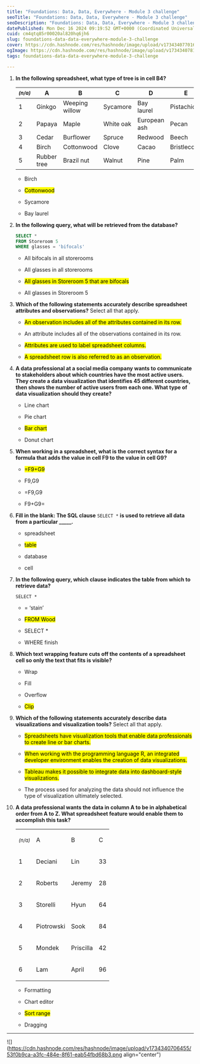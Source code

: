 ```yaml
---
title: "Foundations: Data, Data, Everywhere - Module 3 challenge"
seoTitle: "Foundations: Data, Data, Everywhere - Module 3 challenge"
seoDescription: "Foundations: Data, Data, Everywhere - Module 3 challenge"
datePublished: Mon Dec 16 2024 09:19:52 GMT+0000 (Coordinated Universal Time)
cuid: cm4qtq85r00020al820hq6jh6
slug: foundations-data-data-everywhere-module-3-challenge
cover: https://cdn.hashnode.com/res/hashnode/image/upload/v1734340770169/a49d42cb-34fe-4a80-9dc6-bed1f31b87fb.png
ogImage: https://cdn.hashnode.com/res/hashnode/image/upload/v1734340781301/54911d8c-d0fe-4eb0-a9a1-ea41bb0ce5e2.png
tags: foundations-data-data-everywhere-module-3-challenge

---
```


1. **In the following spreadsheet, what type of tree is in cell B4?**
    
    | *<sup>(n/a)</sup>* | A | B | C | D | E |
    | --- | --- | --- | --- | --- | --- |
    | 1 | Ginkgo | Weeping willow | Sycamore | Bay laurel | Pistachio |
    | 2 | Papaya | Maple | White oak | European ash | Pecan |
    | 3 | Cedar | Burflower | Spruce | Redwood | Beech |
    | 4 | Birch | Cottonwood | Clove | Cacao | Bristlecone |
    | 5 | Rubber tree | Brazil nut | Walnut | Pine | Palm |
    
    * Birch
        
    * <mark>Cottonwood</mark>
        
    * Sycamore
        
    * Bay laurel
        
2. **In the following query, what will be retrieved from the database?**
    
    ```sql
    SELECT *
    FROM Storeroom 5
    WHERE glasses = 'bifocals'
    ```
    
    * All bifocals in all storerooms
        
    * All glasses in all storerooms
        
    * <mark>All glasses in Storeroom 5 that are bifocals</mark>
        
    * All glasses in Storeroom 5
        
3. **Which of the following statements accurately describe spreadsheet attributes and observations?** Select all that apply.
    
    * <mark>An observation includes all of the attributes contained in its row.</mark>
        
    * An attribute includes all of the observations contained in its row.
        
    * <mark>Attributes are used to label spreadsheet columns.</mark>
        
    * <mark>A spreadsheet row is also referred to as an observation.</mark>
        
4. **A data professional at a social media company wants to communicate to stakeholders about which countries have the most active users. They create a data visualization that identifies 45 different countries, then shows the number of active users from each one. What type of data visualization should they create?**
    
    * Line chart
        
    * Pie chart
        
    * <mark>Bar chart</mark>
        
    * Donut chart
        
5. **When working in a spreadsheet, what is the correct syntax for a formula that adds the value in cell F9 to the value in cell G9?**
    
    * <mark>=F9+G9</mark>
        
    * F9,G9
        
    * \=F9,G9
        
    * F9+G9=
        
6. **Fill in the blank: The SQL clause** `SELECT *` **is used to retrieve all data from a particular \_\_\_\_\_.**
    
    * spreadsheet
        
    * <mark>table</mark>
        
    * database
        
    * cell
        
7. **In the following query, which clause indicates the table from which to retrieve data?**
    
    `SELECT *`
    
    * \= ‘stain’
        
    * <mark>FROM Wood</mark>
        
    * SELECT \*
        
    * WHERE finish
        
8. **Which text wrapping feature cuts off the contents of a spreadsheet cell so only the text that fits is visible?**
    
    * Wrap
        
    * Fill
        
    * Overflow
        
    * <mark>Clip</mark>
        
9. **Which of the following statements accurately describe data visualizations and visualization tools?** Select all that apply.
    
    * <mark>Spreadsheets have visualization tools that enable data professionals to create line or bar charts.</mark>
        
    * <mark>When working with the programming language R, an integrated developer environment enables the creation of data visualizations.</mark>
        
    * <mark>Tableau makes it possible to integrate data into dashboard-style visualizations.</mark>
        
    * The process used for analyzing the data should not influence the type of visualization ultimately selected.
        
10. **A data professional wants the data in column A to be in alphabetical order from A to Z. What spreadsheet feature would enable them to accomplish this task?**
    
    <table><tbody><tr><td colspan="1" rowspan="1"><p><em><sup>(n/a)</sup></em></p></td><td colspan="1" rowspan="1"><p>A</p></td><td colspan="1" rowspan="1"><p>B</p></td><td colspan="1" rowspan="1"><p>C</p></td></tr><tr><td colspan="1" rowspan="1"><p>1</p></td><td colspan="1" rowspan="1"><p>Deciani</p></td><td colspan="1" rowspan="1"><p>Lin</p></td><td colspan="1" rowspan="1"><p>33</p></td></tr><tr><td colspan="1" rowspan="1"><p>2</p></td><td colspan="1" rowspan="1"><p>Roberts</p></td><td colspan="1" rowspan="1"><p>Jeremy</p></td><td colspan="1" rowspan="1"><p>28</p></td></tr><tr><td colspan="1" rowspan="1"><p>3</p></td><td colspan="1" rowspan="1"><p>Storelli</p></td><td colspan="1" rowspan="1"><p>Hyun</p></td><td colspan="1" rowspan="1"><p>64</p></td></tr><tr><td colspan="1" rowspan="1"><p>4</p></td><td colspan="1" rowspan="1"><p>Piotrowski</p></td><td colspan="1" rowspan="1"><p>Sook</p></td><td colspan="1" rowspan="1"><p>84</p></td></tr><tr><td colspan="1" rowspan="1"><p>5</p></td><td colspan="1" rowspan="1"><p>Mondek</p></td><td colspan="1" rowspan="1"><p>Priscilla</p></td><td colspan="1" rowspan="1"><p>42</p></td></tr><tr><td colspan="1" rowspan="1"><p>6</p></td><td colspan="1" rowspan="1"><p>Lam</p></td><td colspan="1" rowspan="1"><p>April</p></td><td colspan="1" rowspan="1"><p>96</p></td></tr></tbody></table>
    
    * Formatting
        
    * Chart editor
        
    * <mark>Sort range</mark>
        
    * Dragging
        

---

![](https://cdn.hashnode.com/res/hashnode/image/upload/v1734340706455/53f0b9ca-a3fc-484e-8f61-eab54fbd68b3.png align="center")